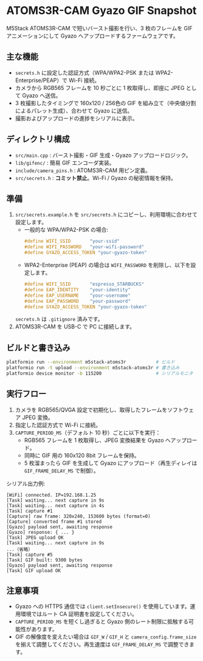 # ATOMS3R-CAM Gyazo GIF Snapshot

M5Stack ATOMS3R-CAM で短いバースト撮影を行い、3 枚のフレームを GIF アニメーションにして Gyazo へアップロードするファームウェアです。

## 主な機能
- `secrets.h` に設定した認証方式（WPA/WPA2-PSK または WPA2-Enterprise/PEAP）で Wi-Fi 接続。
- カメラから RGB565 フレームを 10 秒ごとに 1 枚取得し、即座に JPEG として Gyazo へ送信。
- 3 枚撮影したタイミングで 160x120 / 256色の GIF を組み立て（中央値分割によるパレット生成）、合わせて Gyazo に送信。
- 撮影およびアップロードの進捗をシリアルに表示。

## ディレクトリ構成
- `src/main.cpp` : バースト撮影・GIF 生成・Gyazo アップロードロジック。
- `lib/gifenc/` : 簡易 GIF エンコーダ実装。
- `include/camera_pins.h` : ATOMS3R-CAM 用ピン定義。
- `src/secrets.h` : **コミット禁止**。Wi-Fi / Gyazo の秘密情報を保持。

## 準備
1. `src/secrets.example.h` を `src/secrets.h` にコピーし、利用環境に合わせて設定します。
   - 一般的な WPA/WPA2-PSK の場合:
     ```cpp
     #define WIFI_SSID       "your-ssid"
     #define WIFI_PASSWORD   "your-wifi-password"
     #define GYAZO_ACCESS_TOKEN "your-gyazo-token"
     ```
   - WPA2-Enterprise (PEAP) の場合は `WIFI_PASSWORD` を削除し、以下を設定します。
     ```cpp
     #define WIFI_SSID       "espresso_STARBUCKS"
     #define EAP_IDENTITY    "your-identity"
     #define EAP_USERNAME    "your-username"
     #define EAP_PASSWORD    "your-password"
     #define GYAZO_ACCESS_TOKEN "your-gyazo-token"
     ```
   `secrets.h` は `.gitignore` 済みです。
2. ATOMS3R-CAM を USB-C で PC に接続します。

## ビルドと書き込み
```bash
platformio run --environment m5stack-atoms3r           # ビルド
platformio run -t upload --environment m5stack-atoms3r # 書き込み
platformio device monitor -b 115200                    # シリアルモニタ
```

## 実行フロー
1. カメラを RGB565/QVGA 設定で初期化し、取得したフレームをソフトウェア JPEG 変換。
2. 指定した認証方式で Wi-Fi に接続。
3. `CAPTURE_PERIOD_MS`（デフォルト 10 秒）ごとに以下を実行：
   - RGB565 フレームを 1 枚取得し、JPEG 変換結果を Gyazo へアップロード。
   - 同時に GIF 用の 160x120 8bit フレームを保持。
   - 5 枚溜まったら GIF を生成して Gyazo にアップロード（再生ディレイは `GIF_FRAME_DELAY_MS` で制御）。

シリアル出力例:
```
[WiFi] connected. IP=192.168.1.25
[Task] waiting... next capture in 9s
[Task] waiting... next capture in 4s
[Task] capture #1
[Capture] raw frame: 320x240, 153600 bytes (format=0)
[Capture] converted frame #1 stored
[Gyazo] payload sent, awaiting response
[Gyazo] response: { ... }
[Task] JPEG upload OK
[Task] waiting... next capture in 9s
...（省略）
[Task] capture #5
[Task] GIF built: 9300 bytes
[Gyazo] payload sent, awaiting response
[Task] GIF upload OK
```

## 注意事項
- Gyazo への HTTPS 通信では `client.setInsecure()` を使用しています。運用環境ではルート CA 証明書を設定してください。
- `CAPTURE_PERIOD_MS` を短くし過ぎると Gyazo 側のレート制限に抵触する可能性があります。
- GIF の解像度を変えたい場合は `GIF_W` / `GIF_H` と `camera_config.frame_size` を揃えて調整してください。再生速度は `GIF_FRAME_DELAY_MS` で調整できます。
